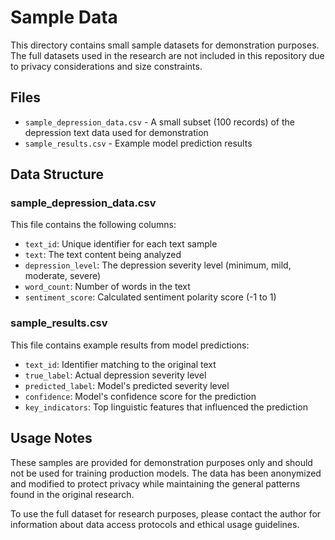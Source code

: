 # Sample Data

This directory contains small sample datasets for demonstration purposes. The full datasets used in the research are not included in this repository due to privacy considerations and size constraints.

## Files

- `sample_depression_data.csv` - A small subset (100 records) of the depression text data used for demonstration
- `sample_results.csv` - Example model prediction results

## Data Structure

### sample_depression_data.csv

This file contains the following columns:

- `text_id`: Unique identifier for each text sample
- `text`: The text content being analyzed
- `depression_level`: The depression severity level (minimum, mild, moderate, severe)
- `word_count`: Number of words in the text
- `sentiment_score`: Calculated sentiment polarity score (-1 to 1)

### sample_results.csv

This file contains example results from model predictions:

- `text_id`: Identifier matching to the original text
- `true_label`: Actual depression severity level
- `predicted_label`: Model's predicted severity level
- `confidence`: Model's confidence score for the prediction
- `key_indicators`: Top linguistic features that influenced the prediction

## Usage Notes

These samples are provided for demonstration purposes only and should not be used for training production models. The data has been anonymized and modified to protect privacy while maintaining the general patterns found in the original research.

To use the full dataset for research purposes, please contact the author for information about data access protocols and ethical usage guidelines. 